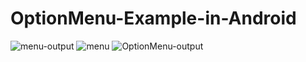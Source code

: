 # OptionMenu-Example-in-Android
![menu-output](https://user-images.githubusercontent.com/81187698/116813866-a6070a00-ab73-11eb-9c7b-12823914a3ce.PNG)
![menu](https://user-images.githubusercontent.com/81187698/116813870-aacbbe00-ab73-11eb-95cd-cd5585a03d24.PNG)
![OptionMenu-output](https://user-images.githubusercontent.com/81187698/116813877-b9b27080-ab73-11eb-9916-d2be7c6be23e.PNG)

